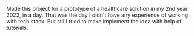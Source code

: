 

Made this project for a prototype of a healthcare solution in my 2nd year 2022, in a day. That was the day I didn't have any experience of working with tech stack. But stil I tried to make implement the idea with help of tutorials.